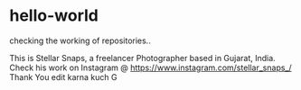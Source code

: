 # hello-world
checking the working of repositories..

This is Stellar Snaps, a freelancer Photographer based in Gujarat, India.
Check his work on Instagram @ https://www.instagram.com/stellar_snaps_/
Thank You
edit karna kuch G
